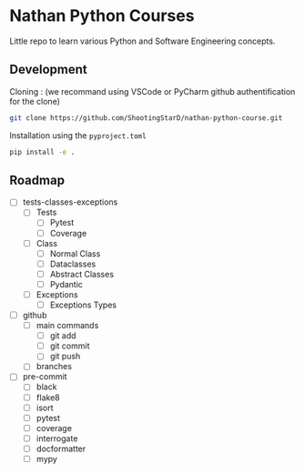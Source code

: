 # Nathan Python Courses

Little repo to learn various Python and Software Engineering concepts.

## Development

Cloning : (we recommand using VSCode or PyCharm github authentification for the clone)

```bash
git clone https://github.com/ShootingStarD/nathan-python-course.git
```

Installation using the `pyproject.toml`

```bash
pip install -e .
```

## Roadmap

- [ ] tests-classes-exceptions
  - [ ] Tests
    - [ ] Pytest
    - [ ] Coverage
  - [ ] Class
    - [ ] Normal Class
    - [ ] Dataclasses
    - [ ] Abstract Classes
    - [ ] Pydantic
  - [ ] Exceptions
    - [ ] Exceptions Types
- [ ] github
  - [ ] main commands
    - [ ] git add
    - [ ] git commit
    - [ ] git push
  - [ ] branches
- [ ] pre-commit
  - [ ] black
  - [ ] flake8
  - [ ] isort
  - [ ] pytest
  - [ ] coverage
  - [ ] interrogate
  - [ ] docformatter
  - [ ] mypy